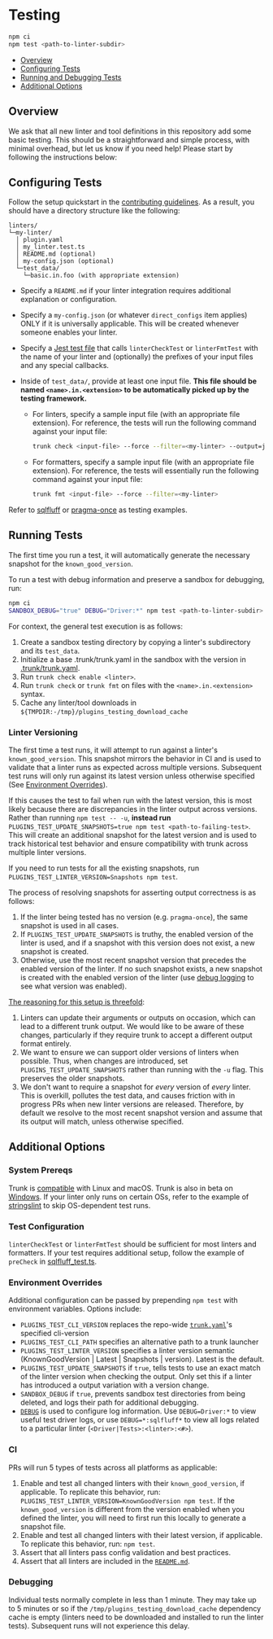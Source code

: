 # Testing

```bash
npm ci
npm test <path-to-linter-subdir>
```

- [Overview](#overview)
- [Configuring Tests](#configuring-tests)
- [Running and Debugging Tests](#running-tests)
- [Additional Options](#additional-options)

## Overview

We ask that all new linter and tool definitions in this repository add some basic testing. This
should be a straightforward and simple process, with minimal overhead, but let us know if you need
help! Please start by following the instructions below:

## Configuring Tests

Follow the setup quickstart in the [contributing guidelines](../CONTRIBUTING.md). As a result, you
should have a directory structure like the following:

```text
linters/
└─my-linter/
  │ plugin.yaml
  │ my_linter.test.ts
  │ README.md (optional)
  │ my-config.json (optional)
  └─test_data/
    └─basic.in.foo (with appropriate extension)
```

- Specify a `README.md` if your linter integration requires additional explanation or configuration.
- Specify a `my-config.json` (or whatever `direct_configs` item applies) ONLY if it is universally
  applicable. This will be created whenever someone enables your linter.
- Specify a [Jest test file](../repo-tools/linter-test-helper/linter_sample.test.ts) that calls
  `linterCheckTest` or `linterFmtTest` with the name of your linter and (optionally) the prefixes of
  your input files and any special callbacks.
- Inside of `test_data/`, provide at least one input file. **This file should be named
  `<name>.in.<extension>` to be automatically picked up by the testing framework.**

  - For linters, specify a sample input file (with an appropriate file extension). For reference,
    the tests will run the following command against your input file:

    ```bash
    trunk check <input-file> --force --filter=<my-linter> --output=json
    ```

  - For formatters, specify a sample input file (with an appropriate file extension). For reference,
    the tests will essentially run the following command against your input file:

    ```bash
    trunk fmt <input-file> --force --filter=<my-linter>
    ```

Refer to [sqlfluff](../linters/sqlfluff/sqlfluff.test.ts) or
[pragma-once](../linters/pragma-once/pragma_once.test.ts) as testing examples.

## Running Tests

The first time you run a test, it will automatically generate the necessary snapshot for the
`known_good_version`.

To run a test with debug information and preserve a sandbox for debugging, run:

```bash
npm ci
SANDBOX_DEBUG="true" DEBUG="Driver:*" npm test <path-to-linter-subdir>
```

For context, the general test execution is as follows:

1. Create a sandbox testing directory by copying a linter's subdirectory and its `test_data`.
2. Initialize a base .trunk/trunk.yaml in the sandbox with the version in
   [.trunk/trunk.yaml](../.trunk/trunk.yaml).
3. Run `trunk check enable <linter>`.
4. Run `trunk check` or `trunk fmt` on files with the `<name>.in.<extension>` syntax.
5. Cache any linter/tool downloads in `${TMPDIR:-/tmp}/plugins_testing_download_cache`

### Linter Versioning

The first time a test runs, it will attempt to run against a linter's `known_good_version`. This
snapshot mirrors the behavior in CI and is used to validate that a linter runs as expected across
multiple versions. Subsequent test runs will only run against its latest version unless otherwise
specified (See [Environment Overrides](#environment-overrides)).

If this causes the test to fail when run with the latest version, this is most likely because there
are discrepancies in the linter output across versions. Rather than running `npm test -- -u`,
**instead run** `PLUGINS_TEST_UPDATE_SNAPSHOTS=true npm test <path-to-failing-test>`. This will
create an additional snapshot for the latest version and is used to track historical test behavior
and ensure compatibility with trunk across multiple linter versions.

If you need to run tests for all the existing snapshots, run
`PLUGINS_TEST_LINTER_VERSION=Snapshots npm test`.

The process of resolving snapshots for asserting output correctness is as follows:

1. If the linter being tested has no version (e.g. `pragma-once`), the same snapshot is used in all
   cases.
2. If `PLUGINS_TEST_UPDATE_SNAPSHOTS` is truthy, the enabled version of the linter is used, and if a
   snapshot with this version does not exist, a new snapshot is created.
3. Otherwise, use the most recent snapshot version that precedes the enabled version of the linter.
   If no such snapshot exists, a new snapshot is created with the enabled version of the linter (use
   [debug logging](#debugging) to see what version was enabled).

[The reasoning for this setup is threefold](https://trunk.io/blog/how-we-eliminate-tool-rot-and-confidently-upgrade-our-open-source-dependencies):

1. Linters can update their arguments or outputs on occasion, which can lead to a different trunk
   output. We would like to be aware of these changes, particularly if they require trunk to accept
   a different output format entirely.
2. We want to ensure we can support older versions of linters when possible. Thus, when changes are
   introduced, set `PLUGINS_TEST_UPDATE_SNAPSHOTS` rather than running with the `-u` flag. This
   preserves the older snapshots.
3. We don't want to require a snapshot for _every_ version of _every_ linter. This is overkill,
   pollutes the test data, and causes friction with in progress PRs when new linter versions are
   released. Therefore, by default we resolve to the most recent snapshot version and assume that
   its output will match, unless otherwise specified.

## Additional Options

### System Prereqs

Trunk is [compatible](https://docs.trunk.io/cli/compatibility) with Linux and macOS. Trunk is also
in beta on [Windows](https://docs.trunk.io/cli/windows-beta). If your linter only runs on certain
OSs, refer to the example of [stringslint](../linters/stringslint/stringslint.test.ts) to skip
OS-dependent test runs.

### Test Configuration

`linterCheckTest` or `linterFmtTest` should be sufficient for most linters and formatters. If your
test requires additional setup, follow the example of `preCheck` in
[sqlfluff_test.ts](../linters/sqlfluff/sqlfluff.test.ts).

### Environment Overrides

Additional configuration can be passed by prepending `npm test` with environment variables. Options
include:

- `PLUGINS_TEST_CLI_VERSION` replaces the repo-wide [`trunk.yaml`](../.trunk/trunk.yaml)'s specified
  cli-version
- `PLUGINS_TEST_CLI_PATH` specifies an alternative path to a trunk launcher
- `PLUGINS_TEST_LINTER_VERSION` specifies a linter version semantic (KnownGoodVersion | Latest |
  Snapshots | version). Latest is the default.
- `PLUGINS_TEST_UPDATE_SNAPSHOTS` if `true`, tells tests to use an exact match of the linter version
  when checking the output. Only set this if a linter has introduced a output variation with a
  version change.
- `SANDBOX_DEBUG` if `true`, prevents sandbox test directories from being deleted, and logs their
  path for additional debugging.
- [`DEBUG`](https://www.npmjs.com/package/debug) is used to configure log information. Use
  `DEBUG=Driver:*` to view useful test driver logs, or use `DEBUG=*:sqlfluff*` to view all logs
  related to a particular linter (`<Driver|Tests>:<linter>:<#>`).

### CI

PRs will run 5 types of tests across all platforms as applicable:

1. Enable and test all changed linters with their `known_good_version`, if applicable. To replicate
   this behavior, run: `PLUGINS_TEST_LINTER_VERSION=KnownGoodVersion npm test`. If the
   `known_good_version` is different from the version enabled when you defined the linter, you will
   need to first run this locally to generate a snapshot file.
2. Enable and test all changed linters with their latest version, if applicable. To replicate this
   behavior, run: `npm test`.
3. Assert that all linters pass config validation and best practices.
4. Assert that all linters are included in the [`README.md`](../README.md).

### Debugging

Individual tests normally complete in less than 1 minute. They may take up to 5 minutes or so if the
`/tmp/plugins_testing_download_cache` dependency cache is empty (linters need to be downloaded and
installed to run the linter tests). Subsequent runs will not experience this delay.
